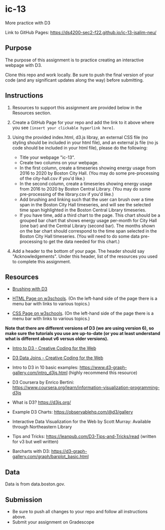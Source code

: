 # ic-13
More practice with D3

Link to GitHub Pages: https://ds4200-sec2-f22.github.io/ic-13-jsalim-neu/

## Purpose

The purpose of this assignment is to practice creating an interactive webpage with D3.  

Clone this repo and work locally. Be sure to push the final version of your code (and any significant updates along the way) before submitting. 

## Instructions

1. Resources to support this assignment are provided below in the Resources section.  

1. Create a GitHub Page for your repo and add the link to it above where you see `[insert your clickable hyperlink here]`. 

1. Using the provided index.html, d3.js libray, an external CSS file (no styling should be included in your html file), and an external js file (no js code should be included in your html file), please do the following: 
   - Title your webpage "ic-13". 
   - Create two columns on your webpage. 
   - In the first column, create a timeseries showing energy usage from 2016 to 2020 by Boston City Hall. (You may do some pre-processing of the city-hall.csv if you'd like.) 
   - In the second column, create a timeseries showing energy usage from 2016 to 2020 by Boston Central Library. (You may do some pre-processing of the library.csv if you'd like.) 
   - Add brushing and linking such that the user can brush over a time span in the Boston City Hall timeseries, and will see the selected time span highlighted in the Boston Central Library timeseries.
   - If you have time, add a third chart to the page. This chart should be a grouped bar chart that shows energy usage per-month for City Hall (one bar) and the Central Library (second bar). The months shown on the bar chart should correspond to the time span selected in the Boston City Hall timeseries. (You will need to do some data pre-processing to get the data needed for this chart.)     

1. Add a header to the bottom of your page. The header should say "Acknowledgements". Under this header, list of the resources you used to complete this assignment.

## Resources 

* [Brushing with D3](https://d3-graph-gallery.com/graph/interactivity_brush.html) 

* [HTML Page on w3schools](https://www.w3schools.com/html/default.asp). (On the left-hand side of the page there is a menu bar with links to various topics.) 

* [CSS Page on w3schools](https://www.w3schools.com/css/default.asp). (On the left-hand side of the page there is a menu bar with links to various topics.) 

**Note that there are different versions of D3 (we are using version 6), so make sure the tutorials you use are up-to-date (or you at least understand what is different about v6 versus older versions).**

* [Intro to D3 - Creative Coding for the Web](https://www.fluidencodings.com/teaching-materials/cc-for-the-web/v1/page.php?pid=svg)

* [D3 Data Joins - Creative Coding for the Web](https://www.fluidencodings.com/teaching-materials/cc-for-the-web/v1/page.php?pid=data-joins) 

* Intro to D3 in 10 basic examples: https://www.d3-graph-gallery.com/intro_d3js.html (highly recommend this resource)

* D3 Coursera by Enrico Bertini: https://www.coursera.org/learn/information-visualization-programming-d3js

* What is D3? https://d3js.org/

* Example D3 Charts: https://observablehq.com/@d3/gallery

* Interactive Data Visualization for the Web by Scott Murray: Available through Northeastern Library

* Tips and Tricks: https://leanpub.com/D3-Tips-and-Tricks/read (written for v3 but well written)

* Barcharts with D3: https://d3-graph-gallery.com/graph/barplot_basic.html 

## Data 

Data is from data.boston.gov. 

## Submission

* Be sure to push all changes to your repo and follow all instructions above. 
* Submit your assignment on Gradescope   
